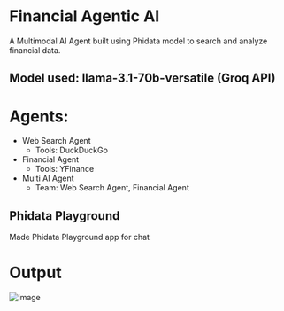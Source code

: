 # Financial Agentic AI

A Multimodal AI Agent built using Phidata model to search and analyze financial data.

## Model used: llama-3.1-70b-versatile (Groq API)
# Agents:
- Web Search Agent
  - Tools: DuckDuckGo
- Financial Agent
  - Tools: YFinance
- Multi AI Agent
  - Team: Web Search Agent, Financial Agent
 
## Phidata Playground
Made Phidata Playground app for chat

# Output
![image](https://github.com/user-attachments/assets/82218bc8-f46f-48ce-ad70-53233656c8c5)
